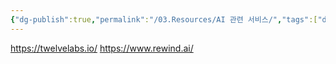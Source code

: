 ```yaml
---
{"dg-publish":true,"permalink":"/03.Resources/AI 관련 서비스/","tags":["dev","ai","service"],"noteIcon":""}
---
```


https://twelvelabs.io/
https://www.rewind.ai/